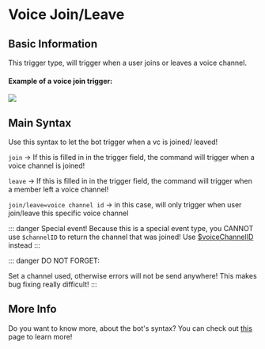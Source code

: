 # Voice Join/Leave

## Basic Information
This trigger type, will trigger when a user joins or leaves a voice channel.

#### Example of a voice join trigger:

![](https://cdn.discordapp.com/attachments/772051120368910371/882213865201475614/first_voice.gif)


## Main Syntax
Use this syntax to let the bot trigger when a vc is joined/ leaved!

`join` -> If this is filled in in the trigger field, the command will trigger when a voice channel is joined!


`leave` -> If this is filled in in the trigger field, the command will trigger when a member left a voice channel!

`join/leave=voice channel id` -> in this case, will only trigger when user join/leave this specific voice channel

::: danger Special event!
Because this is a special event type, you CANNOT use `$channelID` to return the channel that was joined! Use [$voiceChannelID](../Channel/voiceChannelID.md) instead
:::

::: danger DO NOT FORGET:

Set a channel used, otherwise errors will not be send anywhere! This makes bug fixing really difficult!
:::

## More Info

Do you want to know more, about the bot's syntax? You can check out [this](../Other/syntax.md) page to learn more!
